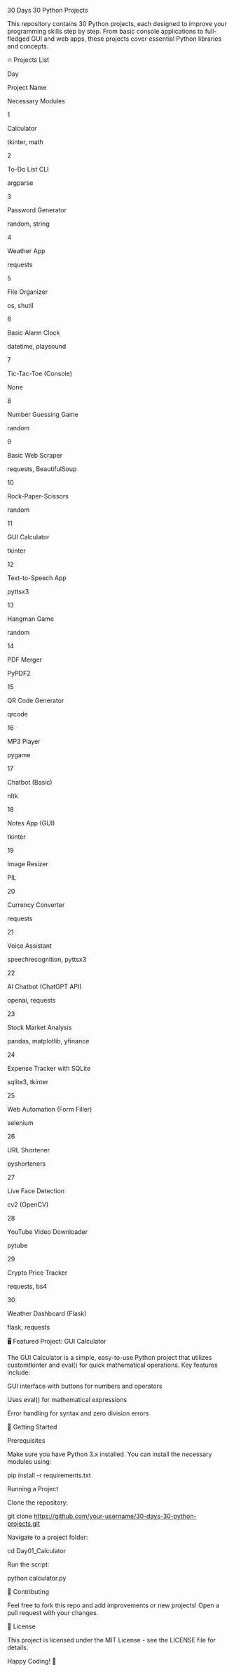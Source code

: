 30 Days 30 Python Projects

This repository contains 30 Python projects, each designed to improve your programming skills step by step. From basic console applications to full-fledged GUI and web apps, these projects cover essential Python libraries and concepts.

🔥 Projects List

Day

Project Name

Necessary Modules

1

Calculator

tkinter, math

2

To-Do List CLI

argparse

3

Password Generator

random, string

4

Weather App

requests

5

File Organizer

os, shutil

6

Basic Alarm Clock

datetime, playsound

7

Tic-Tac-Toe (Console)

None

8

Number Guessing Game

random

9

Basic Web Scraper

requests, BeautifulSoup

10

Rock-Paper-Scissors

random

11

GUI Calculator

tkinter

12

Text-to-Speech App

pyttsx3

13

Hangman Game

random

14

PDF Merger

PyPDF2

15

QR Code Generator

qrcode

16

MP3 Player

pygame

17

Chatbot (Basic)

nltk

18

Notes App (GUI)

tkinter

19

Image Resizer

PIL

20

Currency Converter

requests

21

Voice Assistant

speechrecognition, pyttsx3

22

AI Chatbot (ChatGPT API)

openai, requests

23

Stock Market Analysis

pandas, matplotlib, yfinance

24

Expense Tracker with SQLite

sqlite3, tkinter

25

Web Automation (Form Filler)

selenium

26

URL Shortener

pyshorteners

27

Live Face Detection

cv2 (OpenCV)

28

YouTube Video Downloader

pytube

29

Crypto Price Tracker

requests, bs4

30

Weather Dashboard (Flask)

flask, requests

🖥️ Featured Project: GUI Calculator

The GUI Calculator is a simple, easy-to-use Python project that utilizes customtkinter and eval() for quick mathematical operations. Key features include:

GUI interface with buttons for numbers and operators

Uses eval() for mathematical expressions

Error handling for syntax and zero division errors

🚀 Getting Started

Prerequisites

Make sure you have Python 3.x installed. You can install the necessary modules using:

pip install -r requirements.txt

Running a Project

Clone the repository:

git clone https://github.com/your-username/30-days-30-python-projects.git

Navigate to a project folder:

cd Day01_Calculator

Run the script:

python calculator.py

🌟 Contributing

Feel free to fork this repo and add improvements or new projects! Open a pull request with your changes.

📜 License

This project is licensed under the MIT License - see the LICENSE file for details.

Happy Coding! 🚀
